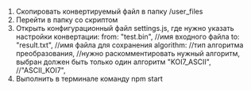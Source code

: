 1. Скопировать конвертируемый файл в папку /user_files
2. Перейти в папку со скриптом 
3. Открыть конфигурационный файл settings.js, где нужно указать настройки конвертации:
    from: "test.bin", //имя входного файла
    to: "result.txt", //имя файла для сохранения
    algorithm: //тип алгоритма преобразования, 
    //нужно раскомментировать нужный алгоритм, выбран должен быть только один алгоритм
    "KOI7_ASCII", 
    //"ASCII_KOI7", 
4. Выполнить в терминале команду npm start

